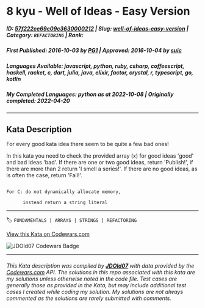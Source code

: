 # 8 kyu - Well of Ideas - Easy Version

##### **ID**: [57f222ce69e09c3630000212](https://www.codewars.com/kata/57f222ce69e09c3630000212) | **Slug**: [well-of-ideas-easy-version](https://www.codewars.com/kata/57f222ce69e09c3630000212) | **Category**: `REFACTORING` | **Rank**: <span style="color:white">8 kyu</span>

##### **First Published**: 2016-10-03 ***by*** [PG1](https://www.codewars.com/users/PG1) | **Approved**: 2016-10-04 ***by*** [suic](https://www.codewars.com/users/suic)

##### **Languages Available**: javascript, python, ruby, csharp, coffeescript, haskell, racket, c, dart, julia, java, elixir, factor, crystal, r, typescript, go, kotlin

##### **My Completed Languages**: python ***as at*** 2022-10-08 | **Originally completed**: 2022-04-20

---

## Kata Description


For every good kata idea there seem to be quite a few bad ones!



In this kata you need to check the provided array (x) for good ideas 'good' and bad ideas 'bad'. If there are one or two good ideas, return 'Publish!', if there are more than 2 return 'I smell a series!'. If there are no good ideas, as is often the case, return 'Fail!'.



~~~if:c

For C: do not dynamically allocate memory,

      instead return a string literal

~~~

---


🏷 `FUNDAMENTALS | ARRAYS | STRINGS | REFACTORING`


[View this Kata on Codewars.com](https://www.codewars.com/kata/57f222ce69e09c3630000212)

![](https://www.codewars.com/users/jdold07/badges/large "JDOld07 Codewars Badge")

---

###### *This Kata description was compiled by [**JDOld07**](https://tpstech.dev) with data provided by the [Codewars.com](https://www.codewars.com) API.  The solutions in this repo associated with this kata are my solutions unless otherwise noted in the code file.  Test cases are generally those as provided in the Kata, but may include additional test cases I created while coding my solution.  My solutions are not always commented as the solutions are rarely submitted with comments.*
